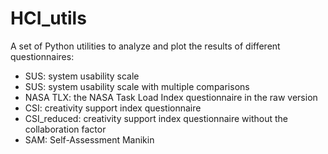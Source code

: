 # HCI_utils

A set of Python utilities to analyze and plot the results of different questionnaires:

- SUS: system usability scale
- SUS: system usability scale with multiple comparisons
- NASA TLX: the NASA Task Load Index questionnaire in the raw version
- CSI: creativity support index questionnaire
- CSI_reduced: creativity support index questionnaire without the collaboration factor
- SAM: Self-Assessment Manikin

